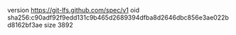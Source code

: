 version https://git-lfs.github.com/spec/v1
oid sha256:c90adf92f9edd131c9b465d2689394dfba8d2646dbc856e3ae022bd8162bf3ae
size 3892
